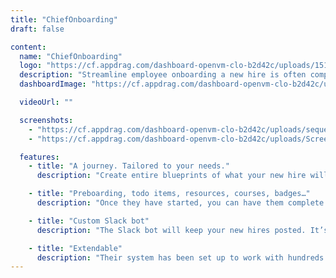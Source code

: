 ```yaml
---
title: "ChiefOnboarding"
draft: false

content:
  name: "ChiefOnboarding"
  logo: "https://cf.appdrag.com/dashboard-openvm-clo-b2d42c/uploads/151832141493-657c97eadff523414184-512-removebg-preview-EuP8.png"
  description: "Streamline employee onboarding a new hire is often complicated and chaotic, especially in remote teams. We will help you structure your onboarding process for IT, HR, managers, buddies, and, of course, your new hires."
  dashboardImage: "https://cf.appdrag.com/dashboard-openvm-clo-b2d42c/uploads/sequences-xZ9h.png"

  videoUrl: ""

  screenshots:
    - "https://cf.appdrag.com/dashboard-openvm-clo-b2d42c/uploads/sequences-xZ9h.png"
    - "https://cf.appdrag.com/dashboard-openvm-clo-b2d42c/uploads/Screenshot-2022-12-20-150433-BuIr.png"

  features:
    - title: "A journey. Tailored to your needs."
      description: "Create entire blueprints of what your new hire will go through within minutes. Simply drag and drop items into the timeline. Trigger new items based on a specific time and date or once a new hire completed a to do item. Avoid the overwhelming feeling of having to know and do so much for the new hire."

    - title: "Preboarding, todo items, resources, courses, badges…"
      description: "Once they have started, you can have them complete to do items, resources and courses, reward them with badges and even send custom messages! Also don’t forget to prepare them for their first day with our preboarding module!"

    - title: "Custom Slack bot"
      description: "The Slack bot will keep your new hires posted. It’s entirely optional though, there is also a full-fletched dashboard. Either can be used standalone."

    - title: "Extendable"
      description: "Their system has been set up to work with hundreds of third party software products. Integrate your own webhooks or set up your own integrations with any provider."
---
```

